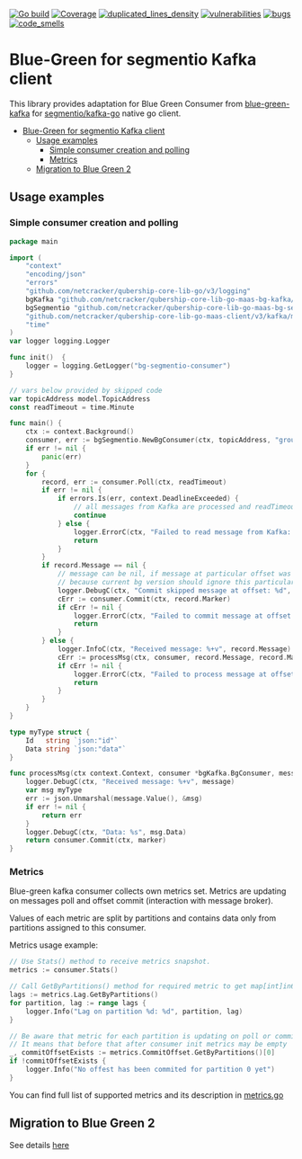 [![Go build](https://github.com/Netcracker/qubership-core-lib-go-maas-bg-segmentio/actions/workflows/go-build.yml/badge.svg)](https://github.com/Netcracker/qubership-core-lib-go-maas-bg-segmentio/actions/workflows/go-build.yml)
[![Coverage](https://sonarcloud.io/api/project_badges/measure?metric=coverage&project=Netcracker_qubership-core-lib-go-maas-bg-segmentio)](https://sonarcloud.io/summary/overall?id=Netcracker_qubership-core-lib-go-maas-bg-segmentio)
[![duplicated_lines_density](https://sonarcloud.io/api/project_badges/measure?metric=duplicated_lines_density&project=Netcracker_qubership-core-lib-go-maas-bg-segmentio)](https://sonarcloud.io/summary/overall?id=Netcracker_qubership-core-lib-go-maas-bg-segmentio)
[![vulnerabilities](https://sonarcloud.io/api/project_badges/measure?metric=vulnerabilities&project=Netcracker_qubership-core-lib-go-maas-bg-segmentio)](https://sonarcloud.io/summary/overall?id=Netcracker_qubership-core-lib-go-maas-bg-segmentio)
[![bugs](https://sonarcloud.io/api/project_badges/measure?metric=bugs&project=Netcracker_qubership-core-lib-go-maas-bg-segmentio)](https://sonarcloud.io/summary/overall?id=Netcracker_qubership-core-lib-go-maas-bg-segmentio)
[![code_smells](https://sonarcloud.io/api/project_badges/measure?metric=code_smells&project=Netcracker_qubership-core-lib-go-maas-bg-segmentio)](https://sonarcloud.io/summary/overall?id=Netcracker_qubership-core-lib-go-maas-bg-segmentio)

# Blue-Green for segmentio Kafka client 

This library provides adaptation for Blue Green Consumer from [blue-green-kafka](https://github.com/netcracker/qubership-core-lib-go-maas-bg-kafka)
for [segmentio/kafka-go](https://github.com/segmentio/kafka-go) native go client.

<!-- TOC -->
* [Blue-Green for segmentio Kafka client](#blue-green-for-segmentio-kafka-client-)
  * [Usage examples](#usage-examples)
    * [Simple consumer creation and polling](#simple-consumer-creation-and-polling)
    * [Metrics](#metrics)
  * [Migration to Blue Green 2](#migration-to-blue-green-2)
<!-- TOC -->

## Usage examples

### Simple consumer creation and polling
~~~ go 
package main

import (
	"context"
	"encoding/json"
	"errors"
	"github.com/netcracker/qubership-core-lib-go/v3/logging"
	bgKafka "github.com/netcracker/qubership-core-lib-go-maas-bg-kafka/v3"
	bgSegmentio "github.com/netcracker/qubership-core-lib-go-maas-bg-segmentio/v3"
	"github.com/netcracker/qubership-core-lib-go-maas-client/v3/kafka/model"
	"time"
)
var logger logging.Logger

func init()  {
	logger = logging.GetLogger("bg-segmentio-consumer")
}

// vars below provided by skipped code
var topicAddress model.TopicAddress
const readTimeout = time.Minute

func main() {
	ctx := context.Background()
	consumer, err := bgSegmentio.NewBgConsumer(ctx, topicAddress, "group-id")
	if err != nil {
		panic(err)
	}
	for {
		record, err := consumer.Poll(ctx, readTimeout)
		if err != nil {
			if errors.Is(err, context.DeadlineExceeded) {
				// all messages from Kafka are processed and readTimeout occurred, try again
				continue
			} else {
				logger.ErrorC(ctx, "Failed to read message from Kafka: %s", err.Error())
				return
			}
		}
		if record.Message == nil {
			// message can be nil, if message at particular offset was filtered out by the filter
			// because current bg version should ignore this particular message
			logger.DebugC(ctx, "Commit skipped message at offset: %d", record.Marker.OffsetAndMeta.Offset)
			cErr := consumer.Commit(ctx, record.Marker)
			if cErr != nil {
				logger.ErrorC(ctx, "Failed to commit message at offset: %d. Cause: %s", record.Marker.OffsetAndMeta.Offset, cErr.Error())
				return
			}
		} else {
			logger.InfoC(ctx, "Received message: %+v", record.Message)
			cErr := processMsg(ctx, consumer, record.Message, record.Marker)
			if cErr != nil {
				logger.ErrorC(ctx, "Failed to process message at offset: %d. Cause: %s", record.Marker.OffsetAndMeta.Offset, cErr.Error())
				return
			}
		}
	}
}

type myType struct {
	Id   string `json:"id"`
	Data string `json:"data"`
}

func processMsg(ctx context.Context, consumer *bgKafka.BgConsumer, message bgKafka.Message, marker *bgKafka.CommitMarker) error {
	logger.DebugC(ctx, "Received message: %+v", message)
	var msg myType
	err := json.Unmarshal(message.Value(), &msg)
	if err != nil {
		return err
	}
	logger.DebugC(ctx, "Data: %s", msg.Data)
	return consumer.Commit(ctx, marker)
}
~~~

### Metrics

Blue-green kafka consumer collects own metrics set.
Metrics are updating on messages poll and offset commit (interaction with message broker).

Values of each metric are split by partitions and contains data only from partitions assigned to this consumer.

Metrics usage example:

```go
// Use Stats() method to receive metrics snapshot.
metrics := consumer.Stats()

// Call GetByPartitions() method for required metric to get map[int]in64, where key is a partition number
lags := metrics.Lag.GetByPartitions()
for partition, lag := range lags {
    logger.Info("Lag on partition %d: %d", partition, lag)	
}

// Be aware that metric for each partition is updating on poll or commit. 
// It means that before that after consumer init metrics may be empty 
_, commitOffsetExists := metrics.CommitOffset.GetByPartitions()[0]
if !commitOffsetExists {
    logger.Info("No offest has been commited for partition 0 yet")
}   
```

You can find full list of supported metrics and its description
in [metrics.go](https://github.com/Netcracker/qubership-core-lib-go-bg-kafka/blob/main/metrics.go#L43)

## Migration to Blue Green 2
See details [here](docs/migration.md)
